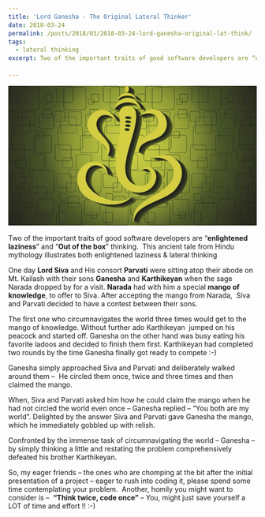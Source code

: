 ```yaml
---
title: 'Lord Ganesha - The Original Lateral Thinker'
date: 2018-03-24
permalink: /posts/2018/03/2018-03-24-lord-ganesha-original-lat-think/
tags:
  - lateral thinking
excerpt: Two of the important traits of good software developers are “enlightened laziness” and “Out of the box” thinking.There is an ancient tale from Hindu mythology that illustrates lateral thinking

---
```

![Ganesha](/images/lord-ganesha.jpg "Ganesha")

Two of the important traits of good software developers are “**enlightened laziness**” and “**Out of the box**” thinking.  This ancient tale from Hindu mythology illustrates both enlightened laziness & lateral thinking

One day **Lord Siva** and His consort **Parvati** were sitting atop their abode on Mt. Kailash with their sons **Ganesha** and **Karthikeyan** when the sage Narada dropped by for a visit. **Narada** had with him a special **mango of knowledge**, to offer to Siva. After accepting the mango from Narada,  Siva and Parvati decided to have a contest between their sons.

The first one who circumnavigates the world three times would get to the mango of knowledge. Without further ado Karthikeyan  jumped on his peacock and started off. Ganesha on the other hand was busy eating his favorite ladoos and decided to finish them first. Karthikeyan had completed two rounds by the time Ganesha finally got ready to compete :-)

Ganesha simply approached Siva and Parvati and deliberately walked around them –  He circled them once, twice and three times and then claimed the mango.

When, Siva and Parvati asked him how he could claim the mango when he had not circled the world even once – Ganesha replied – “You both are my world”. Delighted by the answer Siva and Parvati gave Ganesha the mango, which he immediately gobbled up with relish.

Confronted by the immense task of circumnavigating the world – Ganesha – by simply thinking a little and restating the problem comprehensively defeated his brother Karthikeyan.

So, my eager friends – the ones who are chomping at the bit after the initial presentation of a project – eager to rush into coding it, please spend some time contemplating your problem.  Another, homily you might want to consider is –  **“Think twice, code once”** – You, might just save yourself a LOT of time and effort !! :-)

